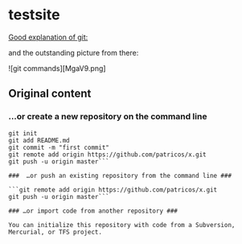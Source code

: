 # testsite

[Good explanation of git:](https://stackoverflow.com/questions/2745076/what-are-the-differences-between-git-commit-and-git-push)

and the outstanding picture from there:

![git commands][MgaV9.png]

## Original content ##

### …or create a new repository on the command line ### 

```echo "# x" >> README.md
git init
git add README.md
git commit -m "first commit"
git remote add origin https://github.com/patricos/x.git
git push -u origin master```

###  …or push an existing repository from the command line ### 

```git remote add origin https://github.com/patricos/x.git
git push -u origin master```

### …or import code from another repository ### 

You can initialize this repository with code from a Subversion, Mercurial, or TFS project.
